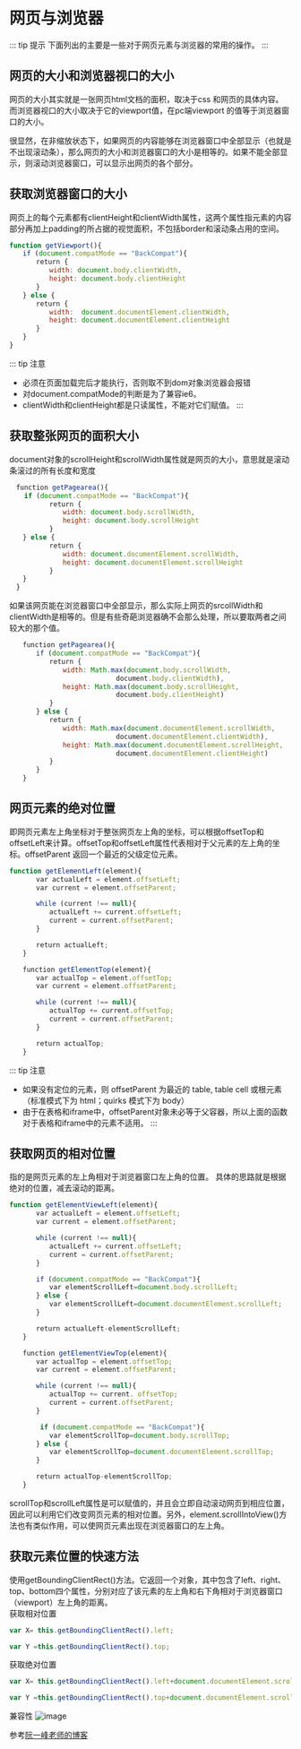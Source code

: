 # 网页与浏览器

::: tip 提示
下面列出的主要是一些对于网页元素与浏览器的常用的操作。
:::

## 网页的大小和浏览器视口的大小
网页的大小其实就是一张网页html文档的面积，取决于css 和网页的具体内容。  
而浏览器视口的大小取决于它的viewport值，在pc端viewport 的值等于浏览器窗口的大小。

很显然，在非缩放状态下，如果网页的内容能够在浏览器窗口中全部显示（也就是不出现滚动条），那么网页的大小和浏览器窗口的大小是相等的。如果不能全部显示，则滚动浏览器窗口，可以显示出网页的各个部分。

## 获取浏览器窗口的大小
网页上的每个元素都有clientHeight和clientWidth属性，这两个属性指元素的内容部分再加上padding的所占据的视觉面积，不包括border和滚动条占用的空间。

``` js
function getViewport(){
　　if (document.compatMode == "BackCompat"){
　　　　return {
　　　　　　width: document.body.clientWidth,
　　　　　　height: document.body.clientHeight
　　　　}
　　} else {
　　　　return {
　　　　　　width:  document.documentElement.clientWidth,
　　　　　　height: document.documentElement.clientHeight
　　　　}
　　}
}
```

::: tip 注意
- 必须在页面加载完后才能执行，否则取不到dom对象浏览器会报错
- 对document.compatMode的判断是为了兼容ie6。
- clientWidth和clientHeight都是只读属性，不能对它们赋值。
:::


## 获取整张网页的面积大小
document对象的scrollHeight和scrollWidth属性就是网页的大小，意思就是滚动条滚过的所有长度和宽度

``` js
　function getPagearea(){
　  if (document.compatMode == "BackCompat"){
　　　　　　return {
　　　　　　　　width: document.body.scrollWidth,
　　　　　　　　height: document.body.scrollHeight
　　　　　　}
　　} else {
　　　　　　return {
　　　　　　　　width: document.documentElement.scrollWidth,
　　　　　　　　height: document.documentElement.scrollHeight
　　　　　　}
　　}
　}
```

如果该网页能在浏览器窗口中全部显示，那么实际上网页的srcollWidth和clientWidth是相等的。但是有些奇葩浏览器确不会那么处理，所以要取两者之间较大的那个值。
``` js
　　function getPagearea(){
　　　　if (document.compatMode == "BackCompat"){
　　　　　　return {
　　　　　　　　width: Math.max(document.body.scrollWidth,
　　　　　　　　　　　　　　　　document.body.clientWidth),
　　　　　　　　height: Math.max(document.body.scrollHeight,
　　　　　　　　　　　　　　　　document.body.clientHeight)
　　　　　　}
　　　　} else {
　　　　　　return {
　　　　　　　　width: Math.max(document.documentElement.scrollWidth,
　　　　　　　　　　　　　　　　document.documentElement.clientWidth),
　　　　　　　　height: Math.max(document.documentElement.scrollHeight,
　　　　　　　　　　　　　　　　document.documentElement.clientHeight)
　　　　　　}
　　　　}
　　}
```

## 网页元素的绝对位置
即网页元素左上角坐标对于整张网页左上角的坐标，可以根据offsetTop和offsetLeft来计算。offsetTop和offsetLeft属性代表相对于父元素的左上角的坐标。offsetParent 返回一个最近的父级定位元素。
``` js
function getElementLeft(element){
　　　　var actualLeft = element.offsetLeft;
　　　　var current = element.offsetParent;

　　　　while (current !== null){
　　　　　　actualLeft += current.offsetLeft;
　　　　　　current = current.offsetParent;
　　　　}

　　　　return actualLeft;
　　}

　　function getElementTop(element){
　　　　var actualTop = element.offsetTop;
　　　　var current = element.offsetParent;

　　　　while (current !== null){
　　　　　　actualTop += current.offsetTop;
　　　　　　current = current.offsetParent;
　　　　}

　　　　return actualTop;
　　}
```

::: tip 注意
- 如果没有定位的元素，则 offsetParent 为最近的 table, table cell 或根元素（标准模式下为 html；quirks 模式下为 body）
- 由于在表格和iframe中，offsetParent对象未必等于父容器，所以上面的函数对于表格和iframe中的元素不适用。
:::


## 获取网页的相对位置
指的是网页元素的左上角相对于浏览器窗口左上角的位置。
具体的思路就是根据绝对的位置，减去滚动的距离。


``` js
function getElementViewLeft(element){
　　　　var actualLeft = element.offsetLeft;
　　　　var current = element.offsetParent;

　　　　while (current !== null){
　　　　　　actualLeft += current.offsetLeft;
　　　　　　current = current.offsetParent;
　　　　}

　　　　if (document.compatMode == "BackCompat"){
　　　　　　var elementScrollLeft=document.body.scrollLeft;
　　　　} else {
　　　　　　var elementScrollLeft=document.documentElement.scrollLeft; 
　　　　}

　　　　return actualLeft-elementScrollLeft;
　　}

　　function getElementViewTop(element){
　　　　var actualTop = element.offsetTop;
　　　　var current = element.offsetParent;

　　　　while (current !== null){
　　　　　　actualTop += current. offsetTop;
　　　　　　current = current.offsetParent;
　　　　}

　　　　 if (document.compatMode == "BackCompat"){
　　　　　　var elementScrollTop=document.body.scrollTop;
　　　　} else {
　　　　　　var elementScrollTop=document.documentElement.scrollTop; 
　　　　}

　　　　return actualTop-elementScrollTop;
　　}
```

scrollTop和scrollLeft属性是可以赋值的，并且会立即自动滚动网页到相应位置，因此可以利用它们改变网页元素的相对位置。另外，element.scrollIntoView()方法也有类似作用，可以使网页元素出现在浏览器窗口的左上角。

## 获取元素位置的快速方法
使用getBoundingClientRect()方法。它返回一个对象，其中包含了left、right、top、bottom四个属性，分别对应了该元素的左上角和右下角相对于浏览器窗口（viewport）左上角的距离。  
获取相对位置
``` js
var X= this.getBoundingClientRect().left;

var Y =this.getBoundingClientRect().top;
```
获取绝对位置
``` js
var X= this.getBoundingClientRect().left+document.documentElement.scrollLeft;

var Y =this.getBoundingClientRect().top+document.documentElement.scrollTop;

```
兼容性
![image](http://p2w3pqeze.bkt.clouddn.com//blogs/WechatIMG53.jpeg)


参考[阮一峰老师的博客](http://www.ruanyifeng.com/blog/2009/09/find_element_s_position_using_javascript.html)